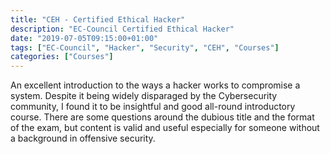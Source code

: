 ```yaml
---
title: "CEH - Certified Ethical Hacker"
description: "EC-Council Certified Ethical Hacker"
date: "2019-07-05T09:15:00+01:00"
tags: ["EC-Council", "Hacker", "Security", "CEH", "Courses"]
categories: ["Courses"]
---
```


An excellent introduction to the ways a hacker works to compromise a system. Despite it being widely disparaged by the Cybersecurity community, I found it to be insightful and good all-round introductory course. There are some questions around the dubious title and the format of the exam, but content is valid and useful especially for someone without a background in offensive security.